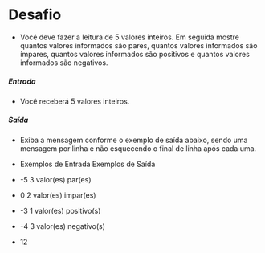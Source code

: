 # Desafio

- Você deve fazer a leitura de 5 valores inteiros. Em seguida mostre quantos valores informados são pares, quantos valores informados são ímpares, quantos valores informados são positivos e quantos valores informados são negativos.
 
##### Entrada
- Você receberá 5 valores inteiros.
##### Saída
- Exiba a mensagem conforme o exemplo de saída abaixo, sendo uma mensagem por linha e não esquecendo o final de linha após cada uma.


- Exemplos de Entrada 	              Exemplos de Saída

-  -5					3 valor(es) par(es)
-   0					2 valor(es) impar(es)
-  -3					1 valor(es) positivo(s)
-  -4					3 valor(es) negativo(s)
-  12				

